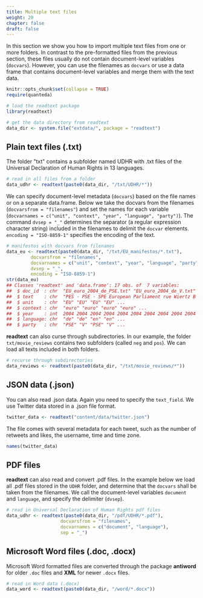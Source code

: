 ```yaml
---
title: Multiple text files
weight: 20
chapter: false
draft: false
---
```


In this section we show you how to import multiple text files from one or more folders. In contrast to the pre-formatted files from the previous section, these files usually do not contain document-level variables (`docvars`). However, you can use the filenames as `docvars` or use a data frame that contains document-level variables and merge them with the text data. 


```r
knitr::opts_chunk$set(collapse = TRUE)
require(quanteda)

# load the readtext package
library(readtext)

# get the data directory from readtext
data_dir <- system.file("extdata/", package = "readtext")
```

## Plain text files (.txt)

The folder "txt" contains a subfolder named UDHR with .txt files of the Universal Declaration of Human Rights in 13 languages. 


```r
# read in all files from a folder
data_udhr <- readtext(paste0(data_dir, "/txt/UDHR/*"))
```

We can specify document-level metadata (`docvars`) based on the file names or on a separate data.frame. Below we take the docvars from the filenames (`docvarsfrom = "filenames"`) and set the names for each variable (`docvarnames = c("unit", "context", "year", "language", "party")`). The command `dvsep = "_"` determines the separator (a regular expression character string) included in the filenames to delimit the `docvar` elements. `encoding = "ISO-8859-1"` specifies the encoding of the text. 


```r
# manifestos with docvars from filenames
data_eu <- readtext(paste0(data_dir, "/txt/EU_manifestos/*.txt"),
         docvarsfrom = "filenames", 
         docvarnames = c("unit", "context", "year", "language", "party"),
         dvsep = "_", 
         encoding = "ISO-8859-1")
str(data_eu)
## Classes 'readtext' and 'data.frame':	17 obs. of  7 variables:
##  $ doc_id  : chr  "EU_euro_2004_de_PSE.txt" "EU_euro_2004_de_V.txt" "EU_euro_2004_en_PSE.txt" "EU_euro_2004_en_V.txt" ...
##  $ text    : chr  "PES · PSE · SPE European Parliament rue Wiertz B 1047 Brussels\n\nGEMEINSAM WERDEN WIR STÄRKER Fünf Verpflichtu"| __truncated__ "Gemeinsames Manifest\nGemeinsames Manifest zur Europawahl 2004 Europäischen Föderation Grüner Parteien (EFGP) \"| __truncated__ "PES · PSE · SPE European Parliament rue Wiertz B 1047 Brussels\n\nGROWING STRONGER TOGETHER Five commitments fo"| __truncated__ "Manifesto\nEuropean Elections Manifesto 2004\nCOMMON PREAMBLE\nAs adopted at 15th EFGP Council, Luxembourg, 8th"| __truncated__ ...
##  $ unit    : chr  "EU" "EU" "EU" "EU" ...
##  $ context : chr  "euro" "euro" "euro" "euro" ...
##  $ year    : int  2004 2004 2004 2004 2004 2004 2004 2004 2004 2004 ...
##  $ language: chr  "de" "de" "en" "en" ...
##  $ party   : chr  "PSE" "V" "PSE" "V" ...
```

**readtext** can also curse through subdirectories. In our example, the folder `txt/movie_reviews` contains two subfolders (called `neg` and `pos`). We can load all texts included in both folders. 


```r
# recurse through subdirectories
data_reviews <- readtext(paste0(data_dir, "/txt/movie_reviews/*"))
```

## JSON data (.json)

You can also read .json data. Again you need to specify the `text_field`. We use Twitter data stored in a .json file format.


```r
twitter_data <- readtext("content/data/twitter.json")
```

The file comes with several metadata for each tweet, such as the number of retweets and likes, the username, time and time zone. 


```r
names(twitter_data)
```

## PDF files

**readtext** can also read and convert .pdf files. In the example below we load all .pdf files stored in the `UDHR` folder, and determine that the `docvars` shall be taken from the filenames. We call the document-level variables `document` and `language`, and specify the delimiter (`dvsep`).



```r
# read in Universal Declaration of Human Rights pdf files
data_udhr <- readtext(paste0(data_dir, "/pdf/UDHR/*.pdf"), 
                    docvarsfrom = "filenames", 
                    docvarnames = c("document", "language"),
                    sep = "_")
```


## Microsoft Word files (.doc, .docx)

Microsoft Word formatted files are converted through the package **antiword** for older `.doc` files and **XML** for newer `.docx` files.


```r
# read in Word data (.docx)
data_word <- readtext(paste0(data_dir, "/word/*.docx"))
```

